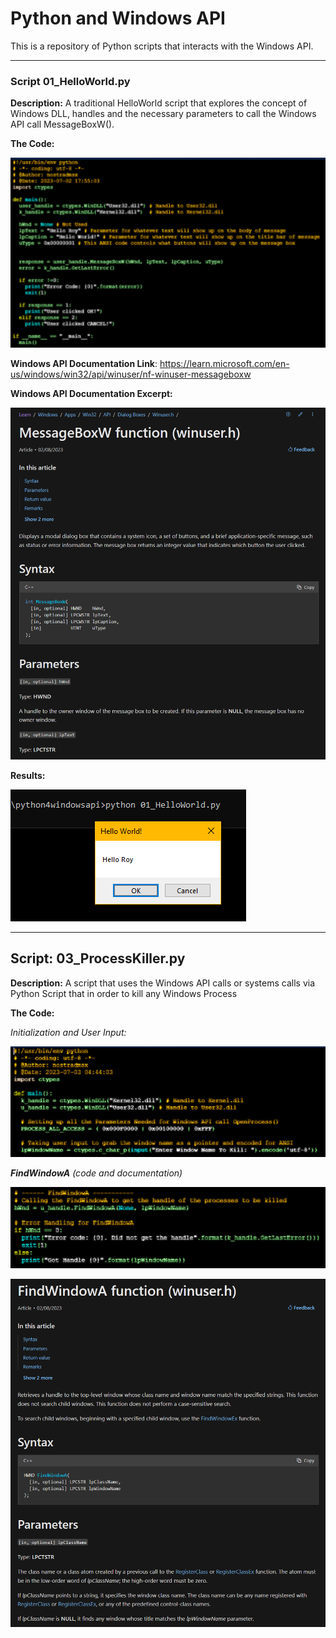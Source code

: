 # Python and Windows API 
This is a repository of Python scripts that interacts with the Windows API. 

------

### **Script** 01_HelloWorld.py 

**Description:**  A traditional HelloWorld script that explores the concept of Windows DLL, handles and the necessary parameters to call the Windows API call MessageBoxW().

**The Code:**

![Python Code for HelloWorld.py](./images/00_helloworld_code.png)

**Windows API Documentation Link**: https://learn.microsoft.com/en-us/windows/win32/api/winuser/nf-winuser-messageboxw

**Windows API Documentation Excerpt:**

<img src="./images/00_api_doc.png" alt="Screenshot of Windows API call MessageBoxW" style="zoom:200%;" />

**Results:**

![Windows Message Box](.\images\00_ss_helloworld.png)

------

## **Script:** 03_ProcessKiller.py

**Description:** A script that uses the Windows API calls or systems calls via Python Script that in order to kill any Windows Process

**The Code:**

*Initialization and User Input:*

![The part of the code that asks the user what process to kill](./images/01_project_ss.png)

***FindWindowA*** *(code and documentation)*

![FindWindowA Code](./images/02_project_ss.png)

![FindWindowA Documentation](./images/01_api_doc.png)
